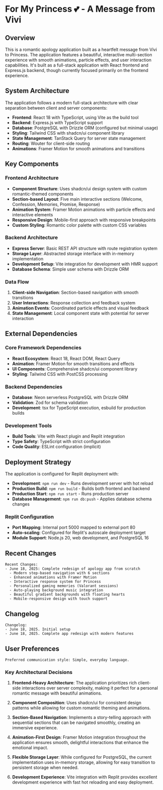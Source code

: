 # For My Princess 💕 - A Message from Vivi

## Overview

This is a romantic apology application built as a heartfelt message from Vivi to Princess. The application features a beautiful, interactive multi-section experience with smooth animations, particle effects, and user interaction capabilities. It's built as a full-stack application with React frontend and Express.js backend, though currently focused primarily on the frontend experience.

## System Architecture

The application follows a modern full-stack architecture with clear separation between client and server components:

- **Frontend**: React 18 with TypeScript, using Vite as the build tool
- **Backend**: Express.js with TypeScript support
- **Database**: PostgreSQL with Drizzle ORM (configured but minimal usage)
- **Styling**: Tailwind CSS with shadcn/ui component library
- **State Management**: TanStack Query for server state management
- **Routing**: Wouter for client-side routing
- **Animations**: Framer Motion for smooth animations and transitions

## Key Components

### Frontend Architecture
- **Component Structure**: Uses shadcn/ui design system with custom romantic-themed components
- **Section-based Layout**: Five main interactive sections (Welcome, Confession, Memories, Promise, Response)
- **Animation System**: Framer Motion animations with particle effects and interactive elements
- **Responsive Design**: Mobile-first approach with responsive breakpoints
- **Custom Styling**: Romantic color palette with custom CSS variables

### Backend Architecture
- **Express Server**: Basic REST API structure with route registration system
- **Storage Layer**: Abstracted storage interface with in-memory implementation
- **Development Setup**: Vite integration for development with HMR support
- **Database Schema**: Simple user schema with Drizzle ORM

### Data Flow
1. **Client-side Navigation**: Section-based navigation with smooth transitions
2. **User Interactions**: Response collection and feedback system
3. **Animation Events**: Coordinated particle effects and visual feedback
4. **State Management**: Local component state with potential for server interaction

## External Dependencies

### Core Framework Dependencies
- **React Ecosystem**: React 18, React DOM, React Query
- **Animation**: Framer Motion for smooth transitions and effects
- **UI Components**: Comprehensive shadcn/ui component library
- **Styling**: Tailwind CSS with PostCSS processing

### Backend Dependencies
- **Database**: Neon serverless PostgreSQL with Drizzle ORM
- **Validation**: Zod for schema validation
- **Development**: tsx for TypeScript execution, esbuild for production builds

### Development Tools
- **Build Tools**: Vite with React plugin and Replit integration
- **Type Safety**: TypeScript with strict configuration
- **Code Quality**: ESLint configuration (implicit)

## Deployment Strategy

The application is configured for Replit deployment with:

- **Development**: `npm run dev` - Runs development server with hot reload
- **Production Build**: `npm run build` - Builds both frontend and backend
- **Production Start**: `npm run start` - Runs production server
- **Database Management**: `npm run db:push` - Applies database schema changes

### Replit Configuration
- **Port Mapping**: Internal port 5000 mapped to external port 80
- **Auto-scaling**: Configured for Replit's autoscale deployment target
- **Module Support**: Node.js 20, web development, and PostgreSQL 16

## Recent Changes

```
Recent Changes:
- June 18, 2025: Complete redesign of apology app from scratch
  - Modern step-based navigation with 6 sections
  - Enhanced animations with Framer Motion
  - Interactive response system for Princess
  - Personalized gaming memories (Valorant sessions)
  - Auto-playing background music integration
  - Beautiful gradient backgrounds with floating hearts
  - Mobile-responsive design with touch support
```

## Changelog

```
Changelog:
- June 18, 2025. Initial setup
- June 18, 2025. Complete app redesign with modern features
```

## User Preferences

```
Preferred communication style: Simple, everyday language.
```

### Key Architectural Decisions

1. **Frontend-Heavy Architecture**: The application prioritizes rich client-side interactions over server complexity, making it perfect for a personal romantic message with beautiful animations.

2. **Component Composition**: Uses shadcn/ui for consistent design patterns while allowing for custom romantic theming and animations.

3. **Section-Based Navigation**: Implements a story-telling approach with sequential sections that can be navigated smoothly, creating an immersive experience.

4. **Animation-First Design**: Framer Motion integration throughout the application ensures smooth, delightful interactions that enhance the emotional impact.

5. **Flexible Storage Layer**: While configured for PostgreSQL, the current implementation uses in-memory storage, allowing for easy transition to persistent storage when needed.

6. **Development Experience**: Vite integration with Replit provides excellent development experience with fast hot reloading and easy deployment.